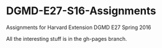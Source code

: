 # DGMD-E27-S16-Assignments
Assignments for Harvard Extension DGMD E27 Spring 2016

All the interesting stuff is in the gh-pages branch.
